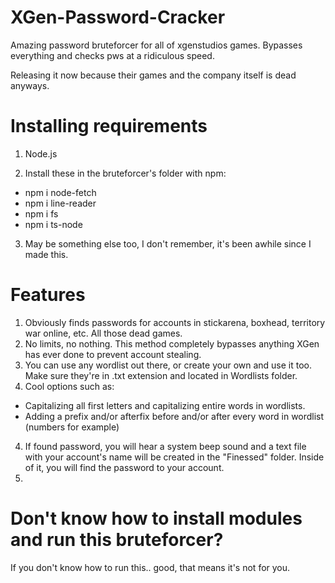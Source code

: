 # XGen-Password-Cracker
Amazing password bruteforcer for all of xgenstudios games. Bypasses everything and checks pws at a ridiculous speed.

Releasing it now because their games and the company itself is dead anyways.

# Installing requirements

1. Node.js

2. Install these in the bruteforcer's folder with npm:

- npm i node-fetch
- npm i line-reader
- npm i fs
- npm i ts-node

3. May be something else too, I don't remember, it's been awhile since I made this.

# Features

1. Obviously finds passwords for accounts in stickarena, boxhead, territory war online, etc. All those dead games.
2. No limits, no nothing. This method completely bypasses anything XGen has ever done to prevent account stealing.
3. You can use any wordlist out there, or create your own and use it too. Make sure they're in .txt extension and located in Wordlists folder.
4. Cool options such as:

- Capitalizing all first letters and capitalizing entire words in wordlists.
- Adding a prefix and/or afterfix before and/or after every word in wordlist (numbers for example)

4. If found password, you will hear a system beep sound and a text file with your account's name will be created in the "Finessed" folder. Inside of it, you will find the password to your account.
5. 

# Don't know how to install modules and run this bruteforcer?

If you don't know how to run this.. good, that means it's not for you.
